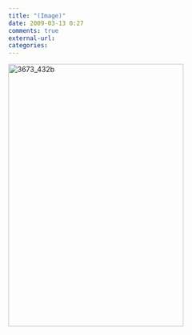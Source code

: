 ```yaml
---
title: "(Image)"
date: 2009-03-13 0:27
comments: true
external-url:
categories:
---
```

[<img src="http://9.asset.soup.io/asset/0262/3673_432b.jpeg" width="350" height="524" alt="3673_432b" />][1]

  [1]: http://lemonodor.com/images/troubled-harajuku-teen.jpg
